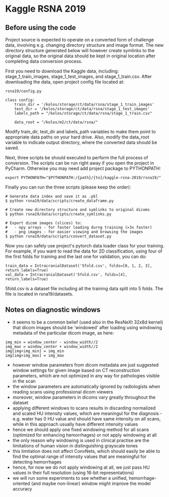 # Kaggle RSNA 2019

## Before using the code

Project source is expected to operate on a converted form of challenge data, involving e.g. changing directory structure and image format. The new directory structure generated below will however create symlinks to the original data, so the original data should be kept in original location after completing data conversion process.

First you need to download the Kaggle data, including: stage_1_train_images, stage_1_test_images, and stage_1_train.csv. After downloading the data, open project config file located at:

```rsna19/config.py```

```
class config:
    train_dir = '/kolos/storage/ct/data/rsna/stage_1_train_images'
    test_dir = '/kolos/storage/ct/data/rsna/stage_1_test_images'
    labels_path = "/kolos/storage/ct/data/rsna/stage_1_train.csv"

    data_root = "/kolos/m2/ct/data/rsna/"
```

Modify train_dir, test_dir and labels_path variables to make them point to appropriate data paths on your hard drive. Also, modify the data_root variable to indicate output directory, where the converted data should be saved.

Next, three scripts be should executed to perform the full process of conversion. The scripts can be run right away if you open the project in PyCharm. Otherwise you may need add project package to PYTHONPATH:

```export PYTHONPATH="$PYTHONPATH:/{path}/{to}/kaggle-rsna-2019/rsna19/"```

Finally you can run the three scripts (please keep the order):

```
# Generate data index and save it as .pkl
$ python rsna19/data/scripts/create_dataframe.py   

# Create new directory structure and symlinks to original dicoms
$ python rsna19/data/scripts/create_symlinks.py

# Export dicom images (slices) to:
#   - npy arrays - for faster loading durng training (>3x faster)
#   - png images - for easier viewing and browsing the images
$ python rsna19/data/scripts/convert_dataset.py
```

Now you can safely use project's pytorch data loader class for your training. For example, if you want to read the data for 2D classification, using four of the first folds for training and the last one for validation, you can do:

```
train_data = IntracranialDataset('5fold.csv', folds=[0, 1, 2, 3], return_labels=True)
val_data = IntracranialDataset('5fold.csv', folds=[4], return_labels=True)
```

5fold.csv is a dataset file including all the training data split into 5 folds. The file is located in rsna19/datasets.


## Notes on diagnostic windows

* it seems to be a common belief (used also in the ResNeXt 32x8d kernel) that dicom images should be 'windowed' after loading using windowing metadata of the particular dicom image, as here:

```
img_min = window_center - window_width//2
img_max = window_center + window_width//2
img[img<img_min] = img_min
img[img>img_max] = img_max
```
* however window parameters from dicom metadata are just suggested window settings for given image based on CT reconstruction parameters, which are not optimized in any way for pathologies visible in the scan
* the window parameters are automatically ignored by radiologists when reading scans using professional dicom viewers
* moreover, window parameters in dicoms vary greatly throughout the dataset
* applying different windows to scans results in discarding normalized and scaled HU intensity values, which are meaningul for the diagnosis - e.g. water has 0 HU value and should have same intensity on all scans, while in this approach usually have different intensity values
* hence we should apply one fixed windowing method for all scans (optimized for enhancing hemorrhages) or not apply windowing at all
* the only reason why windowing is used in clinical practise are the limitations of human vision in distinguishing grayscale tones
* this limitation does not affect ConvNets, which should easily be able to find the optimal range of intensity values that are meaningful for detecting hemorrhages
* hence, for now we do not apply windowing at all, we just pass HU values in their full resolution (using 16-bit representations)
* we will run some experiments to see whether a unified, hemorrhage-oriented (and maybe non-linear) window might improve the model accuracy
